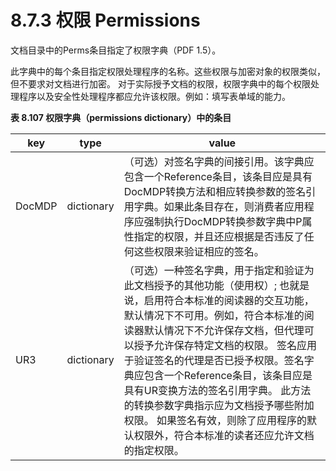 # 8.7.3 权限 Permissions

文档目录中的Perms条目指定了权限字典（PDF 1.5）。

此字典中的每个条目指定权限处理程序的名称。这些权限与加密对象的权限类似，但不要求对文档进行加密。 对于实际授予文档的权限，权限字典中的每个权限处理程序以及安全性处理程序都应允许该权限。例如：填写表单域的能力。



**表 8.107 权限字典（permissions dictionary）中的条目**

| key    | type       | value                                                                                                                                                                                                                                              |
| ------ | ---------- | -------------------------------------------------------------------------------------------------------------------------------------------------------------------------------------------------------------------------------------------------- |
| DocMDP | dictionary | （可选）对签名字典的间接引用。该字典应包含一个Reference条目，该条目应是具有DocMDP转换方法和相应转换参数的签名引用字典。如果此条目存在，则消费者应用程序应强制执行DocMDP转换参数字典中P属性指定的权限，并且还应根据是否违反了任何这些权限来验证相应的签名。                                                                                                           |
| UR3    | dictionary | （可选）一种签名字典，用于指定和验证为此文档授予的其他功能（使用权）; 也就是说，启用符合本标准的阅读器的交互功能，默认情况下不可用。例如，符合本标准的阅读器默认情况下不允许保存文档，但代理可以授予允许保存特定文档的权限。 签名应用于验证签名的代理是否已授予权限。签名字典应包含一个Reference条目，该条目应是具有UR变换方法的签名引用字典。 此方法的转换参数字典指示应为文档授予哪些附加权限。 如果签名有效，则除了应用程序的默认权限外，符合本标准的读者还应允许文档的指定权限。 |
